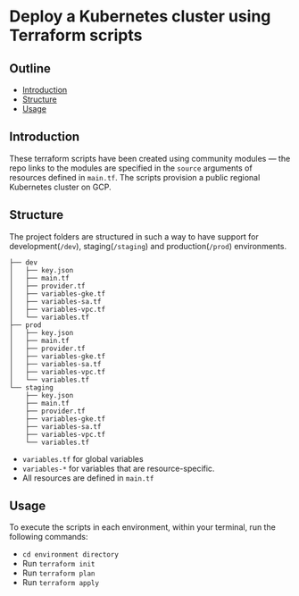 # Deploy a Kubernetes cluster using Terraform scripts

## Outline
* [Introduction](#introduction)
* [Structure](#structure)
* [Usage]()

## Introduction
These terraform scripts have been created using community modules — the repo links to the modules are specified in the `source` arguments of resources defined in `main.tf`. The scripts provision a public regional Kubernetes cluster on GCP.

## Structure
The project folders are structured in such a way to have support for development(`/dev`), staging(`/staging`) and production(`/prod`) environments.

```
├── dev
│   ├── key.json
│   ├── main.tf
│   ├── provider.tf
│   ├── variables-gke.tf
│   ├── variables-sa.tf
│   ├── variables-vpc.tf
│   └── variables.tf
├── prod
│   ├── key.json
│   ├── main.tf
│   ├── provider.tf
│   ├── variables-gke.tf
│   ├── variables-sa.tf
│   ├── variables-vpc.tf
│   └── variables.tf
└── staging
    ├── key.json
    ├── main.tf
    ├── provider.tf
    ├── variables-gke.tf
    ├── variables-sa.tf
    ├── variables-vpc.tf
    └── variables.tf
```
* `variables.tf` for global variables
* `variables-*` for variables that are resource-specific.
* All resources are defined in `main.tf`

## Usage
To execute the scripts in each environment, within your terminal, run the following commands:

* `cd environment directory`
* Run `terraform init`
* Run `terraform plan`
* Run `terraform apply`
